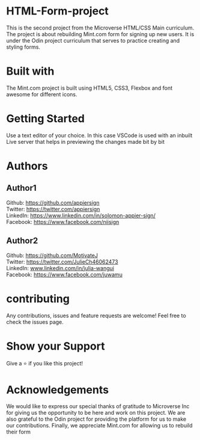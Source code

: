 # HTML-Form-project
This is the second project from the Microverse HTML/CSS Main curriculum. The project is about rebuilding Mint.com form for signing up new users. It is under the Odin project curriculum that serves to practice creating and styling forms. 
# Built with
The Mint.com project is built using HTML5, CSS3, Flexbox and font awesome for different icons.
# Getting Started
Use a text editor of your choice. In this case VSCode is used with an inbuilt Live server that helps in previewing the changes made bit by bit
# Authors
## Author1  
Github:   https://github.com/appiersign  
Twitter:  https://twitter.com/appiersign  
LinkedIn: https://www.linkedin.com/in/solomon-appier-sign/  
Facebook: https://www.facebook.com/niisign  
## Author2  
Github:   https://github.com/MotivateJ  
Twitter:  https://twitter.com/JulieCh46062473  
LinkedIn: www.linkedin.com/in/julia-wangui  
Facebook: https://www.facebook.com/juwamu  
# contributing
Any contributions, issues and feature requests are welcome! 
Feel free to check the issues page.
# Show your Support
Give a ⭐️ if you like this project!
# Acknowledgements
We would like to express our special thanks of gratitude to Microverse Inc for giving us the opportunity to be here and work on this project. We are also grateful to the Odin project for providing the platform for us to make our contributions. Finally, we appreciate Mint.com for allowing us to rebuild their form



